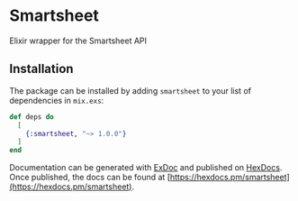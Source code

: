 # Smartsheet

Elixir wrapper for the Smartsheet API

## Installation

The package can be installed by adding `smartsheet` to your list of dependencies in `mix.exs`:

```elixir
def deps do
  [
    {:smartsheet, "~> 1.0.0"}
  ]
end
```

Documentation can be generated with [ExDoc](https://github.com/elixir-lang/ex_doc)
and published on [HexDocs](https://hexdocs.pm). Once published, the docs can
be found at [https://hexdocs.pm/smartsheet](https://hexdocs.pm/smartsheet).

